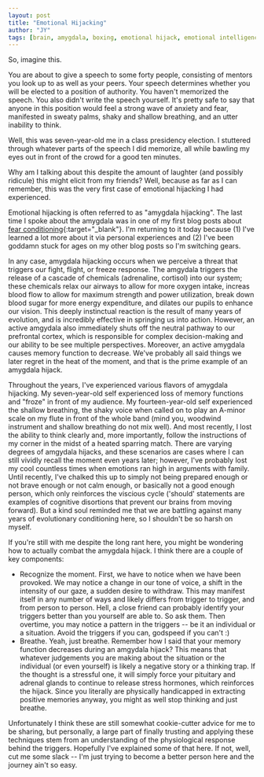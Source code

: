 ```yaml
---
layout: post
title: "Emotional Hijacking"
author: "JY"
tags: [brain, amygdala, boxing, emotional hijack, emotional intelligence]
---
```


So, imagine this.

You are about to give a speech to some forty people, consisting of mentors you look up to as well as your peers. Your speech determines whether you will be elected to a position of authority. You haven't memorized the speech. You also didn't write the speech yourself. It's pretty safe to say that anyone in this position would feel a strong wave of anxiety and fear, manifested in sweaty palms, shaky and shallow breathing, and an utter inability to think.

Well, this was seven-year-old me in a class presidency election. I stuttered through whatever parts of the speech I did memorize, all while bawling my eyes out in front of the crowd for a good ten minutes.

Why am I talking about this despite the amount of laughter (and possibly ridicule) this might elicit from my friends? Well, because as far as I can remember, this was the very first case of emotional hijacking I had experienced.

Emotional hijacking is often referred to as "amygdala hijacking". The last time I spoke about the amygdala was in one of my first blog posts about [fear conditioning](https://jy-h.github.io/boxing-fear-conditioning.html){:target="_blank"}. I'm returning to it today because (1) I've learned a lot more about it via personal experiences and (2) I've been goddamn stuck for ages on my other blog posts so I'm switching gears.

In any case, amygdala hijacking occurs when we perceive a threat that triggers our fight, flight, or freeze response. The amgydala triggers the release of a cascade of chemicals (adrenaline, cortisol) into our system; these chemicals relax our airways to allow for more oxygen intake, increas blood flow to allow for maximum strength and power utilization, break down blood sugar for more energy expenditure, and dilates our pupils to enhance our vision. This deeply instinctual reaction is the result of many years of evolution, and is incredibly effective in springing us into action. However, an active amgydala also immediately shuts off the neutral pathway to our prefrontal cortex, which is responsible for complex decision-making and our ability to be see multiple perspectives. Moreover, an active amygdala causes memory function to decrease. We've probably all said things we later regret in the heat of the moment, and that is the prime example of an amygdala hijack.

Throughout the years, I've experienced various flavors of amygdala hijacking. My seven-year-old self experienced loss of memory functions and "froze" in front of my audience. My fourteen-year-old self experienced the shallow breathing, the shaky voice when called on to play an A-minor scale on my flute in front of the whole band (mind you, woodwind instrument and shallow breathing do not mix well). And most recently, I lost the ability to think clearly and, more importantly, follow the instructions of my corner in the midst of a heated sparring match. There are varying degrees of amgydala hijacks, and these scenarios are cases where I can still vividly recall the moment even years later; however, I've probably lost my cool countless times when emotions ran high in arguments with family. Until recently, I've chalked this up to simply not being prepared enough or not brave enough or not calm enough, or basically not a good enough person, which only reinforces the viscious cycle ('should' statements are examples of cognitive disortions that prevent our brains from moving forward). But a kind soul reminded me that we are battling against many years of evolutionary conditioning here, so I shouldn't be so harsh on myself.

If you're still with me despite the long rant here, you might be wondering how to actually combat the amygdala hijack. I think there are a couple of key components:
* Recognize the moment. First, we have to notice when we have been provoked. We may notice a change in our tone of voice, a shift in the intensity of our gaze, a sudden desire to withdraw. This may manifest itself in any number of ways and likely differs from trigger to trigger, and from person to person. Hell, a close friend can probably identify your triggers better than you yourself are able to. So ask them. Then overtime, you may notice a pattern in the triggers -- be it an individual or a situation. Avoid the triggers if you can, godspeed if you can't :)
* Breathe. Yeah, just breathe. Remember how I said that your memory function decreases during an amgydala hijack? This means that whatever judgements you are making about the situation or the individual (or even yourself) is likely a negative story or a thinking trap. If the thought is a stressful one, it will simply force your pituitary and adrenal glands to continue to release stress hormones, which reinforces the hijack. Since you literally are physically handicapped in extracting positive memories anyway, you might as well stop thinking and just breathe.

Unfortunately I think these are still somewhat cookie-cutter advice for me to be sharing, but personally, a large part of finally trusting and applying these techniques stem from an understanding of the physiological response behind the triggers. Hopefully I've explained some of that here. If not, well, cut me some slack -- I'm just trying to become a better person here and the journey ain't so easy.
